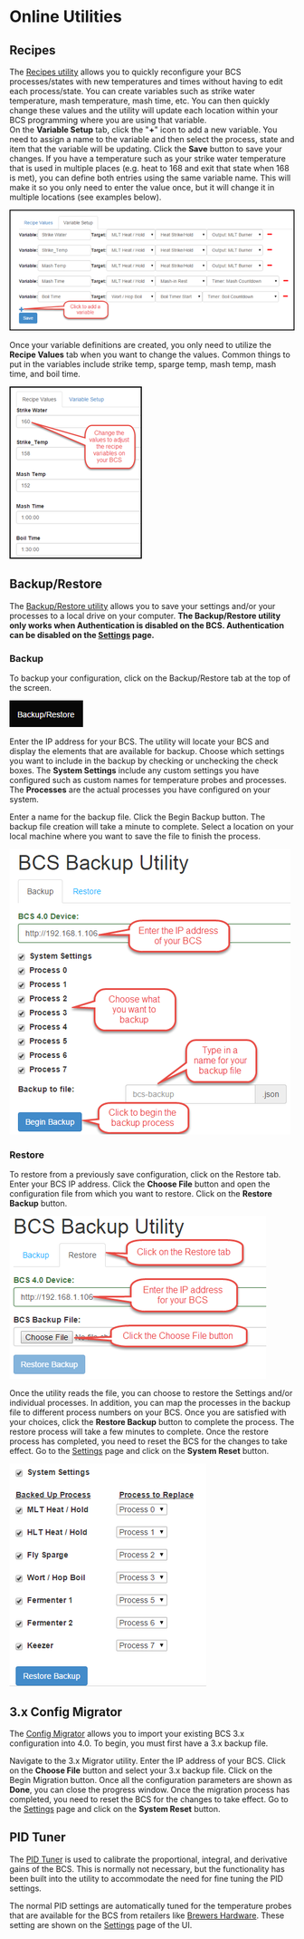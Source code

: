 # Online Utilities 

## Recipes
The [Recipes utility](http://lawn-chair.github.io/bcs-recipes/) allows you to quickly reconfigure your BCS processes/states with new temperatures and times without having to edit each process/state.  You can create variables such as strike water temperature, mash temperature, mash time, etc.  You can then quickly change these values and the utility will update each location within your BCS programming where you are using that variable.  
On the **Variable Setup** tab, click the "**+**" icon to add a new variable.  You need to assign a name to the variable and then select the process, state and item that the variable will be updating.  Click the **Save** button to save your changes. If you have a temperature such as your strike water temperature that is used in multiple places (e.g. heat to 168 and exit that state when 168 is met), you can define both entries using the same variable name.  This will make it so you only need to enter the value once, but it will change it in multiple locations (see examples below).

![variable setup](img/backup/variable_setup.png)

Once your variable definitions are created, you only need to utilize the **Recipe Values** tab when you want to change the values.  Common things to put in the variables include strike temp, sparge temp, mash temp, mash time, and boil time.

![recipe values](img/backup/recipe_values.png)

## Backup/Restore
The [Backup/Restore utility](http://lawn-chair.github.io/bcs-backup/) allows you to save your settings and/or your processes to a local drive on your computer. **The Backup/Restore utility only works when Authentication is disabled on the BCS. Authentication can be disabled on the [Settings](settings.md) page.**

### Backup
To backup your configuration, click on the Backup/Restore tab at the top of the screen.

![backup_restore](img/backup/backup_restore_tab.png)

Enter the IP address for your BCS. The utility will locate your BCS and display the elements that are available for backup. Choose which settings you want to include in the backup by checking or unchecking the check boxes. The **System Settings** include any custom settings you have configured such as custom names for temperature probes and processes. The **Processes** are the actual processes you have configured on your system.

Enter a name for the backup file. Click the Begin Backup button. The backup file creation will take a minute to complete. Select a location on your local machine where you want to save the file to finish the process.

![backup](img/backup/backup.png)

### Restore
To restore from a previously save configuration, click on the Restore tab. Enter your BCS IP address. Click the **Choose File** button and open the configuration file from which you want to restore. Click on the **Restore Backup** button.

![restore1](img/backup/restore1.png)

Once the utility reads the file, you can choose to restore the Settings and/or individual processes. In addition, you can map the processes in the backup file to different process numbers on your BCS. Once you are satisfied with your choices, click the **Restore Backup** button to complete the process. The restore process will take a few minutes to complete. Once the restore process has completed, you need to reset the BCS for the changes to take effect. Go to the [Settings](settings.md) page and click on the **System Reset** button.

![restore1](img/backup/restore2.png)


## 3.x Config Migrator
The [Config Migrator](http://lawn-chair.github.io/bcs-config-migrator/) allows you to import your existing BCS 3.x configuration into 4.0. To begin, you must first have a 3.x backup file. 

Navigate to the 3.x Migrator utility. Enter the IP address of your BCS. Click on the **Choose File** button and select your 3.x backup file. Click on the Begin Migration button. Once all the configuration parameters are shown as **Done**, you can close the progress window.  Once the migration process has completed, you need to reset the BCS for the changes to take effect. Go to the [Settings](settings.md) page and click on the **System Reset** button.

## PID Tuner

The [PID Tuner](http://lawn-chair.github.io/bcs-pid-tuner/) is used to calibrate the proportional, integral, and derivative gains of the BCS. This is normally not necessary, but the functionality has been built into the utility to accommodate the need for fine tuning the PID settings.

The normal PID settings are automatically tuned for the temperature probes that are available for the BCS from retailers like [Brewers Hardware](http://www.brewershardware.com). These setting are shown on the [Settings](settings.md) page of the UI.
